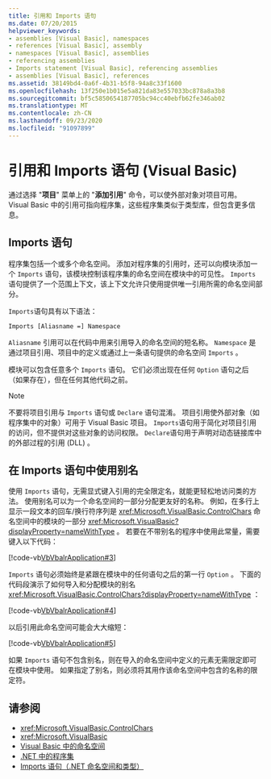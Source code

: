 ```yaml
---
title: 引用和 Imports 语句
ms.date: 07/20/2015
helpviewer_keywords:
- assemblies [Visual Basic], namespaces
- references [Visual Basic], assembly
- namespaces [Visual Basic], assemblies
- referencing assemblies
- Imports statement [Visual Basic], referencing assemblies
- assemblies [Visual Basic], references
ms.assetid: 38149bd4-0a6f-4b31-b5f8-94a8c33f1600
ms.openlocfilehash: 13f250e1b015e5a821da83e557033bc878a8a3b8
ms.sourcegitcommit: bf5c5850654187705bc94cc40ebfb62fe346ab02
ms.translationtype: MT
ms.contentlocale: zh-CN
ms.lasthandoff: 09/23/2020
ms.locfileid: "91097899"
---
```

# <a name="references-and-the-imports-statement-visual-basic"></a>引用和 Imports 语句 (Visual Basic)

通过选择 "**项目**" 菜单上的 "**添加引用**" 命令，可以使外部对象对项目可用。 Visual Basic 中的引用可指向程序集，这些程序集类似于类型库，但包含更多信息。  
  
## <a name="the-imports-statement"></a>Imports 语句  

 程序集包括一个或多个命名空间。 添加对程序集的引用时，还可以向模块添加一个 `Imports` 语句，该模块控制该程序集的命名空间在模块中的可见性。 `Imports`语句提供了一个范围上下文，该上下文允许只使用提供唯一引用所需的命名空间部分。  
  
 `Imports`语句具有以下语法：  
  
 `Imports [Aliasname =] Namespace`  
  
 `Aliasname` 引用可以在代码中用来引用导入的命名空间的短名称。 `Namespace` 是通过项目引用、项目中的定义或通过上一条语句提供的命名空间 `Imports` 。  
  
 模块可以包含任意多个 `Imports` 语句。 它们必须出现在任何 `Option` 语句之后（如果存在），但在任何其他代码之前。  
  
> [!NOTE]
> 不要将项目引用与 `Imports` 语句或 `Declare` 语句混淆。 项目引用使外部对象（如程序集中的对象）可用于 Visual Basic 项目。 `Imports`语句用于简化对项目引用的访问，但不提供对这些对象的访问权限。 `Declare`语句用于声明对动态链接库中的外部过程的引用 (DLL) 。  
  
## <a name="using-aliases-with-the-imports-statement"></a>在 Imports 语句中使用别名  

 使用 `Imports` 语句，无需显式键入引用的完全限定名，就能更轻松地访问类的方法。 使用别名可以为一个命名空间的一部分分配更友好的名称。 例如，在多行上显示一段文本的回车/换行符序列是 <xref:Microsoft.VisualBasic.ControlChars> 命名空间中的模块的一部分 <xref:Microsoft.VisualBasic?displayProperty=nameWithType> 。 若要在不带别名的程序中使用此常量，需要键入以下代码：  
  
 [!code-vb[VbVbalrApplication#3](~/samples/snippets/visualbasic/VS_Snippets_VBCSharp/VbVbalrApplication/VB/Class1.vb#3)]  
  
 `Imports` 语句必须始终是紧跟在模块中的任何语句之后的第一行 `Option` 。 下面的代码段演示了如何导入和分配模块的别名 <xref:Microsoft.VisualBasic.ControlChars?displayProperty=nameWithType> ：  
  
 [!code-vb[VbVbalrApplication#4](~/samples/snippets/visualbasic/VS_Snippets_VBCSharp/VbVbalrApplication/VB/Class1.vb#4)]  
  
 以后引用此命名空间可能会大大缩短：  
  
 [!code-vb[VbVbalrApplication#5](~/samples/snippets/visualbasic/VS_Snippets_VBCSharp/VbVbalrApplication/VB/Class1.vb#5)]  
  
 如果 `Imports` 语句不包含别名，则在导入的命名空间中定义的元素无需限定即可在模块中使用。 如果指定了别名，则必须将其用作该命名空间中包含的名称的限定符。  
  
## <a name="see-also"></a>请参阅

- <xref:Microsoft.VisualBasic.ControlChars>
- <xref:Microsoft.VisualBasic>
- [Visual Basic 中的命名空间](namespaces.md)
- [.NET 中的程序集](../../../standard/assembly/index.md)
- [Imports 语句（.NET 命名空间和类型）](../../language-reference/statements/imports-statement-net-namespace-and-type.md)
